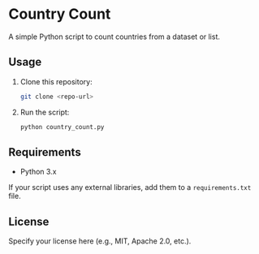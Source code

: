 # Country Count

A simple Python script to count countries from a dataset or list.

## Usage

1. Clone this repository:
   ```sh
   git clone <repo-url>
   ```
2. Run the script:
   ```sh
   python country_count.py
   ```

## Requirements

- Python 3.x

If your script uses any external libraries, add them to a `requirements.txt` file.

## License

Specify your license here (e.g., MIT, Apache 2.0, etc.).
